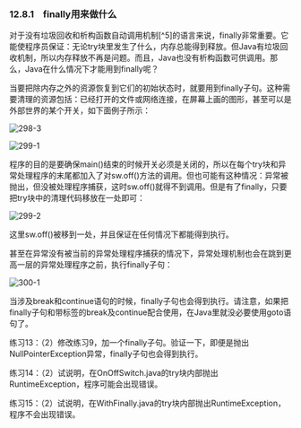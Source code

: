 ### 12.8.1　finally用来做什么

对于没有垃圾回收和析构函数自动调用机制[^5]的语言来说，finally非常重要。它能使程序员保证：无论try块里发生了什么，内存总能得到释放。但Java有垃圾回收机制，所以内存释放不再是问题。而且，Java也没有析构函数可供调用。那么，Java在什么情况下才能用到finally呢？

当要把除内存之外的资源恢复到它们的初始状态时，就要用到finally子句。这种需要清理的资源包括：已经打开的文件或网络连接，在屏幕上画的图形，甚至可以是外部世界的某个开关，如下面例子所示：

![298-3](../Images/image03031.jpeg)

![299-1](../Images/image03032.jpeg)

程序的目的是要确保main()结束的时候开关必须是关闭的，所以在每个try块和异常处理程序的末尾都加入了对sw.off()方法的调用。但也可能有这种情况：异常被抛出，但没被处理程序捕获，这时sw.off()就得不到调用。但是有了finally，只要把try块中的清理代码移放在一处即可：

![299-2](../Images/image03033.jpeg)

这里sw.off()被移到一处，并且保证在任何情况下都能得到执行。

甚至在异常没有被当前的异常处理程序捕获的情况下，异常处理机制也会在跳到更高一层的异常处理程序之前，执行finally子句：

![300-1](../Images/image03034.jpeg)

当涉及break和continue语句的时候，finally子句也会得到执行。请注意，如果把finally子句和带标签的break及continue配合使用，在Java里就没必要使用goto语句了。

练习13：（2）修改练习9，加一个finally子句。验证一下，即便是抛出NullPointerException异常，finally子句也会得到执行。

练习14：（2）试说明，在OnOffSwitch.java的try块内部抛出RuntimeException，程序可能会出现错误。

练习15：（2）试说明，在WithFinally.java的try块内部抛出RuntimeException，程序不会出现错误。